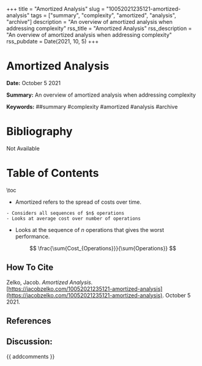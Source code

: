 +++
title = "Amortized Analysis"
slug = "10052021235121-amortized-analysis"
tags = ["summary", "complexity", "amortized", "analysis", "archive"]
description = "An overview of amortized analysis when addressing complexity"
rss_title = "Amortized Analysis"
rss_description = "An overview of amortized analysis when addressing complexity"
rss_pubdate = Date(2021, 10, 5)
+++



Amortized Analysis
=========

**Date:** October 5 2021

**Summary:** An overview of amortized analysis when addressing complexity

**Keywords:** ##summary #complexity #amortized #analysis #archive

Bibliography
==========

Not Available

Table of Contents
=========

\toc

  * Amortized refers to the spread of costs over time.

```
- Considers all sequences of $n$ operations
- Looks at average cost over number of operations
```

  * Looks at the sequence of $n$ operations that gives the worst performance.

$$
\frac{\sum{Cost_{Operations}}}{\sum{Operations}}
$$
## How To Cite

 Zelko, Jacob. _Amortized Analysis_. [https://jacobzelko.com/10052021235121-amortized-analysis](https://jacobzelko.com/10052021235121-amortized-analysis). October 5 2021.
## References
## Discussion: 

{{ addcomments }}
